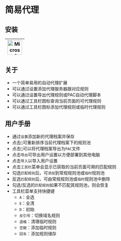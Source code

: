 # 简易代理

## 安装
| <a href="https://microsoftedge.microsoft.com/addons/detail/mdoojhdlkngkgcgkefkbmfaahpclojen"><img src="https://github.com/user-attachments/assets/755ede26-33d5-41eb-9000-9ba903886041" title="Microsoft Edge" width="48" height="48"></a> |
| - |

## 关于
- 一个简单易用的自动代理扩展
- 可以通过设置添加代理服务器跟对应规则
- 可以通过设置导出代理规则或PAC自动代理脚本
- 可以通过工具栏图标查询当前页面的可代理规则
- 可以通过工具栏图标添加代理规则或临时代理规则

## 用户手册
- 通过`设置`添加新的代理档案并保存
- 点击`🧲`可重新排序当前代理档案下的规则池
- 点击`💾`可以将代理档案导出为`PAC`文件
- 点击`导出`可导出用户设置以方便部署到其他电脑
- 点击`导入`以导入用户设置
- 点击`工具栏`菜单会显示已获取的当前页面可用的匹配规则
- 勾选`匹配规则`后，可`添加`到常规规则池或`临时`规则池
- 反选`匹配规则`后，可由常规规则池或`临时`规则池中删除
- 勾选/反选的`匹配规则`如果不匹配其规则池，则会恢复
- 工具栏菜单支持快捷键
    - `A`：全选
    - `E`：全清
    - `D`：初始
    - `反引号`：切换域名规则
    - `退格`：清理临时规则
    - `空额`：添加临时规则
    - `回车`：添加规则储存
